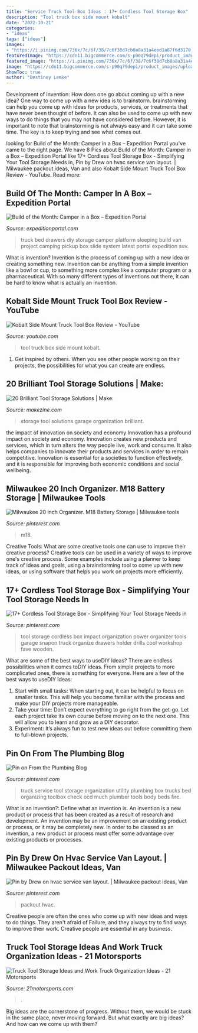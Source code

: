 ```yaml
---
title: "Service Truck Tool Box Ideas : 17+ Cordless Tool Storage Box"
description: "Tool truck box side mount kobalt"
date: "2022-10-21"
categories:
- "ideas"
tags: ["ideas"]
images:
- "https://i.pinimg.com/736x/7c/6f/38/7c6f38d7cb0a8a31a4eed1a87f6d3170.jpg"
featuredImage: "https://cdn11.bigcommerce.com/s-p90q79depi/product_images/uploaded_images/uws-toolbox-1000x563.jpg"
featured_image: "https://i.pinimg.com/736x/7c/6f/38/7c6f38d7cb0a8a31a4eed1a87f6d3170.jpg"
image: "https://cdn11.bigcommerce.com/s-p90q79depi/product_images/uploaded_images/uws-toolbox-1000x563.jpg"
ShowToc: true
author: "Destiney Lemke"
---
```



Development of invention: How does one go about coming up with a new idea?
One way to come up with a new idea is to brainstorm. brainstorming can help you come up with ideas for products, services, or treatments that have never been thought of before. It can also be used to come up with new ways to do things that you may not have considered before. However, it is important to note that brainstorming is not always easy and it can take some time. The key is to keep trying and see what comes out.

	

		
looking for Build of the Month: Camper in a Box – Expedition Portal you've came to the right page. We have 8 Pics about Build of the Month: Camper in a Box – Expedition Portal like 17+ Cordless Tool Storage Box - Simplifying Your Tool Storage Needs in, Pin by Drew on hvac service van layout. | Milwaukee packout ideas, Van and also Kobalt Side Mount Truck Tool Box Review - YouTube. Read more:
		
    
## Build Of The Month: Camper In A Box – Expedition Portal

<img loading=lazy src="http://expeditionportal.com/media/2015/04/rtc03.jpg" onerror="this.onerror=null;this.src='https://tse4.mm.bing.net/th?id=OIP.ny0XyJ2WwDJ-8YRGZqyiyAHaFj&amp;pid=15.1';" alt="Build of the Month: Camper in a Box – Expedition Portal">

_Source: expeditionportal.com_

>truck bed drawers diy storage camper platform sleeping build van project camping pickup box slide system latest portal expedition suv. 

	

What is invention?
Invention is the process of coming up with a new idea or creating something new. Invention can be anything from a simple invention like a bowl or cup, to something more complex like a computer program or a pharmaceutical. With so many different types of inventions out there, it can be hard to know what is actually an invention.

    
## Kobalt Side Mount Truck Tool Box Review - YouTube

<img loading=lazy src="http://i1.ytimg.com/vi/RumCmTFwGwI/hqdefault.jpg" onerror="this.onerror=null;this.src='https://tse4.mm.bing.net/th?id=OIP.WPvPZv5xvMr-00W7ZMxzLwHaFj&amp;pid=15.1';" alt="Kobalt Side Mount Truck Tool Box Review - YouTube">

_Source: youtube.com_

>tool truck box side mount kobalt. 

	

1. Get inspired by others. When you see other people working on their projects, the possibilities for what you can create are endless.

    
## 20 Brilliant Tool Storage Solutions | Make:

<img loading=lazy src="https://i1.wp.com/makezine.com/wp-content/uploads/2016/08/22-garage-storage-organization-ideas.jpg?resize=600%2C800" onerror="this.onerror=null;this.src='https://tse2.mm.bing.net/th?id=OIP.bGDOKKbHdxYdr1E5zhSbOgHaJ4&amp;pid=15.1';" alt="20 Brilliant Tool Storage Solutions | Make:">

_Source: makezine.com_

>storage tool solutions garage organization brilliant. 

	

the impact of innovation on society and economy
Innovation has a profound impact on society and economy. Innovation creates new products and services, which in turn alters the way people live, work and consume. It also helps companies to innovate their products and services in order to remain competitive. Innovation is essential for a societies to function effectively, and it is responsible for improving both economic conditions and social wellbeing.

    
## Milwaukee 20 Inch Organizer. M18 Battery Storage | Milwaukee Tools

<img loading=lazy src="https://i.pinimg.com/736x/24/2a/7b/242a7b94194ade8056afe6c9841e8f57.jpg" onerror="this.onerror=null;this.src='https://tse2.mm.bing.net/th?id=OIP.DrQ0nM7sy_yXOwsrVafauwHaEK&amp;pid=15.1';" alt="Milwaukee 20 inch Organizer. M18 Battery Storage | Milwaukee tools">

_Source: pinterest.com_

>m18. 

	

Creative Tools: What are some creative tools one can use to improve their creative process?
Creative tools can be used in a variety of ways to improve one's creative process. Some examples include using a planner to keep track of ideas and goals, using a brainstorming tool to come up with new ideas, or using software that helps you work on projects more efficiently.

    
## 17+ Cordless Tool Storage Box - Simplifying Your Tool Storage Needs In

<img loading=lazy src="https://i.pinimg.com/originals/2c/55/a9/2c55a9bbd7e33a0cfe1db9c509cac786.jpg" onerror="this.onerror=null;this.src='https://tse4.mm.bing.net/th?id=OIP.WC6hUihYBs7j_LbN8kCbgwHaNK&amp;pid=15.1';" alt="17+ Cordless Tool Storage Box - Simplifying Your Tool Storage Needs in">

_Source: pinterest.com_

>tool storage cordless box impact organization power organizer tools garage snapon truck organize drawers holder drills cool workshop fave wooden. 

	

What are some of the best ways to useDIY Ideas?
There are endless possibilities when it comes toDIY ideas. From simple projects to more complicated ones, there is something for everyone. Here are a few of the best ways to useDIY Ideas: 
1. Start with small tasks: When starting out, it can be helpful to focus on smaller tasks. This will help you become familiar with the process and make your DIY projects more manageable. 
2. Take your time: Don’t expect everything to go right from the get-go. Let each project take its own course before moving on to the next one. This will allow you to learn and grow as a DIY decorator. 
3. Experiment: It’s always fun to test new ideas out before committing them to full-blown projects.

    
## Pin On From The Plumbing Blog

<img loading=lazy src="https://i.pinimg.com/736x/ef/33/2f/ef332f6ebed7bf05f215da5de19ddd85--toolbox-plumbing.jpg" onerror="this.onerror=null;this.src='https://tse1.mm.bing.net/th?id=OIP.dcxcTDLpNGVCNGG8oQkaVQHaJx&amp;pid=15.1';" alt="Pin on From the Plumbing Blog">

_Source: pinterest.com_

>truck service tool storage organization utility plumbing box trucks bed organizing toolbox check ocd much plumber tools body beds fire. 

	

What is an invention?: Define what an invention is.
An invention is a new product or process that has been created as a result of research and development. An invention may be an improvement on an existing product or process, or it may be completely new. In order to be classed as an invention, a new product or process must offer some advantage over existing products or processes.

    
## Pin By Drew On Hvac Service Van Layout. | Milwaukee Packout Ideas, Van

<img loading=lazy src="https://i.pinimg.com/736x/7c/6f/38/7c6f38d7cb0a8a31a4eed1a87f6d3170.jpg" onerror="this.onerror=null;this.src='https://tse2.mm.bing.net/th?id=OIP.wopD0gnl78BYjSyZWEei1AHaJ3&amp;pid=15.1';" alt="Pin by Drew on hvac service van layout. | Milwaukee packout ideas, Van">

_Source: pinterest.com_

>packout hvac. 

	

Creative people are often the ones who come up with new ideas and ways to do things. They aren't afraid of Failure, and they always try to find ways to improve their work. Creative people are essential in any business.

    
## Truck Tool Storage Ideas And Work Truck Organization Ideas - 21 Motorsports

<img loading=lazy src="https://cdn11.bigcommerce.com/s-p90q79depi/product_images/uploaded_images/uws-toolbox-1000x563.jpg" onerror="this.onerror=null;this.src='https://tse4.mm.bing.net/th?id=OIP.E8wqCbMGIsZyuI-shNbB7wHaEK&amp;pid=15.1';" alt="Truck Tool Storage Ideas and Work Truck Organization Ideas - 21 Motorsports">

_Source: 21motorsports.com_

>. 

	

Big ideas are the cornerstone of progress. Without them, we would be stuck in the same place, never moving forward. But what exactly are big ideas? And how can we come up with them?

